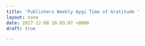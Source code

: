 ```yaml
---
title: 'Publishers Weekly Aygi Time of Gratitude '
layout: none
date: 2017-12-08 16:03:07 +0000
draft: true

---
```

